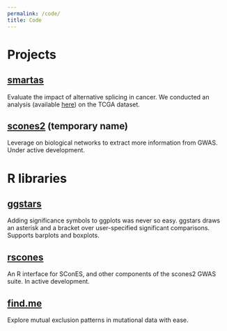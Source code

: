 ```yaml
---
permalink: /code/
title: Code
---
```


# Projects

## [smartas](https://bitbucket.org/regulatorygenomicsupf/smartas/src)

Evaluate the impact of alternative splicing in cancer. We conducted an analysis (available [here](https://github.com/hclimente/smartas)) on the TCGA dataset.

## [scones2](https://github.com/hclimente/scones2) (temporary name)

Leverage on biological networks to extract more information from GWAS. Under active development.

# R libraries

## [ggstars](https://github.com/hclimente/ggstars)

Adding significance symbols to ggplots was never so easy. ggstars draws an asterisk and a bracket over user-specified significant comparisons. Supports barplots and boxplots.

## [rscones](https://github.com/hclimente/rscones) 

An R interface for SConES, and other components of the scones2 GWAS suite. In active development.

## [find.me](https://github.com/hclimente/find.me)

Explore mutual exclusion patterns in mutational data with ease.
